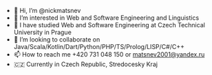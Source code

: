 - 👋 Hi, I’m @nickmatsnev
- 👀 I’m interested in Web and Software Engineering and Linguistics
- 🌱 I have studied Web and Software Engineering at Czech Technical University in Prague
- 💞️ I’m looking to collaborate on Java/Scala/Kotlin/Dart/Python/PHP/TS/Prolog/LISP/C#/C++
- 📫 How to reach me +420 731 048 150 or matsnev2001@yandex.ru
- :czech_republic: Currently in Czech Republic, Stredocesky Kraj
